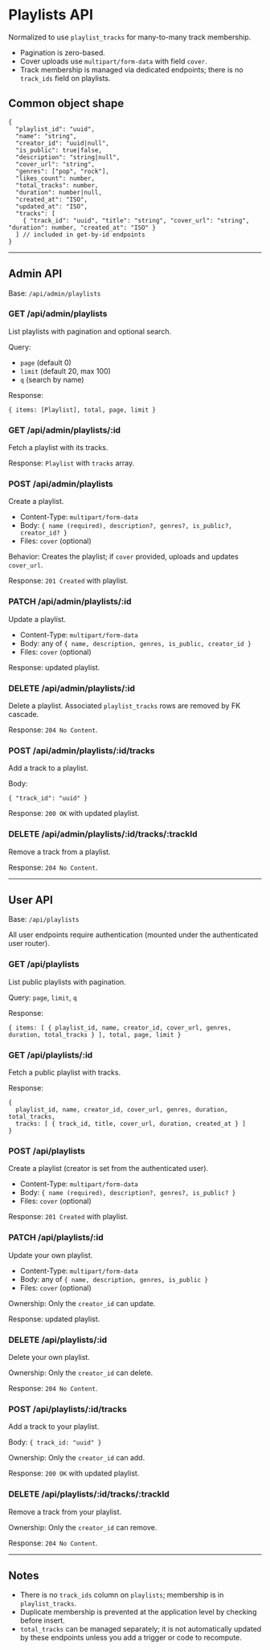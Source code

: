 # Playlists API

Normalized to use `playlist_tracks` for many-to-many track membership.

- Pagination is zero-based.
- Cover uploads use `multipart/form-data` with field `cover`.
- Track membership is managed via dedicated endpoints; there is no `track_ids` field on playlists.

## Common object shape

```
{
  "playlist_id": "uuid",
  "name": "string",
  "creator_id": "uuid|null",
  "is_public": true|false,
  "description": "string|null",
  "cover_url": "string",
  "genres": ["pop", "rock"],
  "likes_count": number,
  "total_tracks": number,
  "duration": number|null,
  "created_at": "ISO",
  "updated_at": "ISO",
  "tracks": [
    { "track_id": "uuid", "title": "string", "cover_url": "string", "duration": number, "created_at": "ISO" }
  ] // included in get-by-id endpoints
}
```

---

## Admin API

Base: `/api/admin/playlists`

### GET /api/admin/playlists
List playlists with pagination and optional search.

Query:
- `page` (default 0)
- `limit` (default 20, max 100)
- `q` (search by name)

Response:
```
{ items: [Playlist], total, page, limit }
```

### GET /api/admin/playlists/:id
Fetch a playlist with its tracks.

Response: `Playlist` with `tracks` array.

### POST /api/admin/playlists
Create a playlist.

- Content-Type: `multipart/form-data`
- Body: `{ name (required), description?, genres?, is_public?, creator_id? }`
- Files: `cover` (optional)

Behavior: Creates the playlist; if `cover` provided, uploads and updates `cover_url`.

Response: `201 Created` with playlist.

### PATCH /api/admin/playlists/:id
Update a playlist.

- Content-Type: `multipart/form-data`
- Body: any of `{ name, description, genres, is_public, creator_id }`
- Files: `cover` (optional)

Response: updated playlist.

### DELETE /api/admin/playlists/:id
Delete a playlist. Associated `playlist_tracks` rows are removed by FK cascade.

Response: `204 No Content`.

### POST /api/admin/playlists/:id/tracks
Add a track to a playlist.

Body:
```
{ "track_id": "uuid" }
```

Response: `200 OK` with updated playlist.

### DELETE /api/admin/playlists/:id/tracks/:trackId
Remove a track from a playlist.

Response: `204 No Content`.

---

## User API

Base: `/api/playlists`

All user endpoints require authentication (mounted under the authenticated user router).

### GET /api/playlists
List public playlists with pagination.

Query: `page`, `limit`, `q`

Response:
```
{ items: [ { playlist_id, name, creator_id, cover_url, genres, duration, total_tracks } ], total, page, limit }
```

### GET /api/playlists/:id
Fetch a public playlist with tracks.

Response:
```
{
  playlist_id, name, creator_id, cover_url, genres, duration, total_tracks,
  tracks: [ { track_id, title, cover_url, duration, created_at } ]
}
```

### POST /api/playlists
Create a playlist (creator is set from the authenticated user).

- Content-Type: `multipart/form-data`
- Body: `{ name (required), description?, genres?, is_public? }`
- Files: `cover` (optional)

Response: `201 Created` with playlist.

### PATCH /api/playlists/:id
Update your own playlist.

- Content-Type: `multipart/form-data`
- Body: any of `{ name, description, genres, is_public }`
- Files: `cover` (optional)

Ownership: Only the `creator_id` can update.

Response: updated playlist.

### DELETE /api/playlists/:id
Delete your own playlist.

Ownership: Only the `creator_id` can delete.

Response: `204 No Content`.

### POST /api/playlists/:id/tracks
Add a track to your playlist.

Body: `{ track_id: "uuid" }`

Ownership: Only the `creator_id` can add.

Response: `200 OK` with updated playlist.

### DELETE /api/playlists/:id/tracks/:trackId
Remove a track from your playlist.

Ownership: Only the `creator_id` can remove.

Response: `204 No Content`.

---

## Notes
- There is no `track_ids` column on `playlists`; membership is in `playlist_tracks`.
- Duplicate membership is prevented at the application level by checking before insert.
- `total_tracks` can be managed separately; it is not automatically updated by these endpoints unless you add a trigger or code to recompute.
